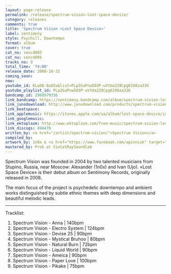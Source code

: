 ```yaml
---
layout: page-release
permalink: /release/spectrum-vision-lost-space-device/
category: releases
comments: true
title: 'Spectrum Vision «Lost Space Device»'
label: sentimony
style: Psychill, Downtempo
format: album
cover: true
cat_no: sencd005
cat_nu: sencd005
tracks_no: 9
total_time: '74:00'
release_date: 2008-10-31
coming_soon: 
new: 
youtube_id: KLw08-8uOIw&list=PLp2GaPnw5O3P-uVtUa228Cpg62X8za31K
youtube_playlist_id: PLp2GaPnw5O3P-uVtUa228Cpg62X8za31K
bandcamp_id: 2969979336
link_bandcamp: https://sentimony.bandcamp.com/album/spectrum-vision-lost-space-device
link_junodownload: http://www.junodownload.com/products/spectrum-vision-lost-space-device/1507879-02
link_beatspace: 
link_applemusic: https://itunes.apple.com/ua/album/lost-space-device/id1271841248?l=uk
link_googlemusic: 
link_ektoplazm: http://www.ektoplazm.com/free-music/spectrum-vision-lost-space-device
link_discogs: 494470
written_by: <a href="/artist/spectrum-vision/">Spectrum Vision</a>
compiled_by: 
artwork_by: 1n0x & <a href="https://www.facebook.com/apivniuk" target="_blank" rel="noopener">Anton Pivniuk</a>
mastered_by: Prok at VioletRaySoundlab
---
```


Spectrum Vision was founded in 2004 by two talented musicians from Stupino, Russia, near Moscow: Alexander (1n0x) and Ivan (Ujo). «Lost Space Device» is their debut album on Sentimony Records, originally released in 2008. 

The main focus of the project is psychedelic downtempo and ambient works distinguished by subtle ethnic themes with deep dimensions and beautiful melodic leads.

---
Tracklist:

01. Spectrum Vision - Anna \| 140bpm
02. Spectrum Vision - Electro System \| 124bpm
03. Spectrum Vision - Devise 25 \| 90bpm
04. Spectrum Vision - Mystical Bruhoo \| 80bpm
05. Spectrum Vision - Natural Burn \| 72bpm
06. Spectrum Vision - Liquid World \| 90bpm
07. Spectrum Vision - Ameica \| 90bpm
08. Spectrum Vision - Paper Love \| 100bpm
09. Spectrum Vision - Pikake \| 75bpm
